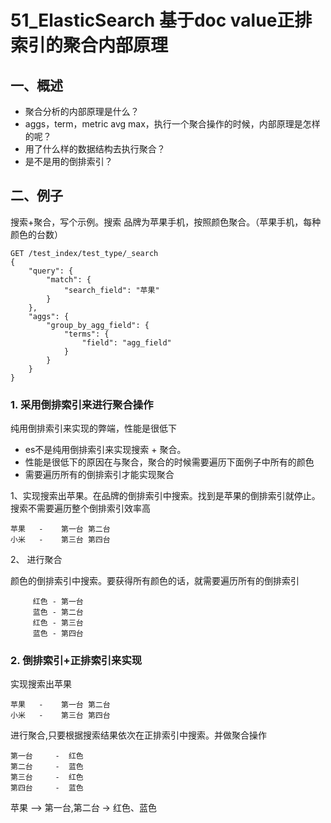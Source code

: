 # 51_ElasticSearch 基于doc value正排索引的聚合内部原理 

## 一、概述

* 聚合分析的内部原理是什么？
* aggs，term，metric avg max，执行一个聚合操作的时候，内部原理是怎样的呢？
* 用了什么样的数据结构去执行聚合？
* 是不是用的倒排索引？

## 二、例子

搜索+聚合，写个示例。搜索 品牌为苹果手机，按照颜色聚合。（苹果手机，每种颜色的台数）

```
GET /test_index/test_type/_search 
{
	"query": {
		"match": {
			"search_field": "苹果"
		}
	},
	"aggs": {
		"group_by_agg_field": {
			"terms": {
				"field": "agg_field"
			}
		}
	}
}

```

### 1. 采用倒排索引来进行聚合操作

纯用倒排索引来实现的弊端，性能是很低下

* es不是纯用倒排索引来实现搜索 + 聚合。
* 性能是很低下的原因在与聚合，聚合的时候需要遍历下面例子中所有的颜色
* 需要遍历所有的倒排索引才能实现聚合


1、实现搜索出苹果。在品牌的倒排索引中搜索。找到是苹果的倒排索引就停止。搜索不需要遍历整个倒排索引效率高
```
苹果   -    第一台 第二台
小米   -    第三台 第四台
```
2、 进行聚合

颜色的倒排索引中搜索。要获得所有颜色的话，就需要遍历所有的倒排索引

```
	 红色 - 第一台 
	 蓝色 - 第二台 
	 红色 - 第三台 
	 蓝色 - 第四台 
```

### 2. 倒排索引+正排索引来实现

实现搜索出苹果

```
苹果   -    第一台 第二台
小米   -    第三台 第四台
```

进行聚合,只要根据搜索结果依次在正排索引中搜索。并做聚合操作

```
第一台 	-  红色 
第二台 	-  蓝色 
第三台 	-  红色 
第四台 	-  蓝色 
```

苹果 --> 第一台,第二台 -> 红色、蓝色


